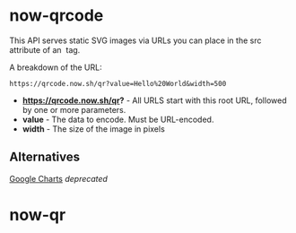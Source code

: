 # now-qrcode

This API serves static SVG images via URLs you can place in the src
attribute of an <img> tag.

A breakdown of the URL:

    https://qrcode.now.sh/qr?value=Hello%20World&width=500

- **https://qrcode.now.sh/qr?** - All URLS start with this root URL,
  followed by one or more parameters.
- **value** - The data to encode. Must be URL-encoded.
- **width** - The size of the image in pixels

## Alternatives

[Google Charts](https://developers.google.com/chart/infographics/docs/qr_codes) *deprecated*
# now-qr
